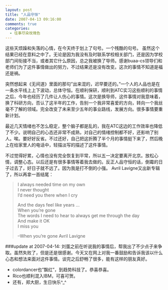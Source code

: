 ```yaml
---
layout: post
title: "人品守恒"
date: 2007-04-13 09:16:00
comments: true
categories:
  - 往事尽染玫瑰色
---
```

这些天烦躁和失落的心情，在今天终于划上了句号。一个残酷的句号。 虽然这个结果已经在意料之中了。无论是因为我没有及时联系学校相关部门，还是因为学校部门间衔接不当，或者其它什么原因，总之我被换了导师。感谢buaa-cs领导们和老师们为了这件事情做出的努力，不过结果还是没有改变。这次的事情不知道是福还是祸。

突然想起来《无间道》里面的那句”出来混的，迟早要还的。”一个人的人品也是在一条水平线上上下波动，总体守恒。在顺利保研，顺利到ATC实习这些顺利的事情之后，今年也经历了几件让人伤心的事情。这次是换导师，这件事情对我意味着，换了科研方向，否认了这半年的工作，告别一个我非常喜爱的方向，转向一个我丝毫不了解的领域。完全改变了未来至少五年的事业路线，发展方向。很多事情要重新计划。

最近几天情绪也不怎么稳定，整个脑子都是乱的，我在ATC这边的工作效率也降低了不少。说明自己的心态还非常不成熟，对自己的情绪控制都不好，还影响了别人。唉。要好好反省。不过还好，自己把这折腾了半个月的事情挺下来了，然后晚上在给家里人的电话中，轻描淡写的描述了这件事情。

不过觉得好累，心情也没有完全恢复到平常，所以五一决定要离开北京。放松心情，调整心态。以后还是有很多事情等着我去做的。反正人品守恒的话，倒霉的日子过去了，好日子就不远了。因为我是打不倒的小强。 Avril Lavigne又出新专辑了，所以再拿一首结尾：

> I always needed time on my own  
> I never thought  
> I&#8217;d need you there when I cry
> 
> And the days feel like years &#8230;  
> When you&#8217;re gone  
> The words I need to hear to always get me through the day  
> And make it OK  
> I miss you
> 
>–When you’re gone Avril Lavigne

###update at 2007-04-14:
刘蛋之前在听说我的事情后，帮我出了不少点子来争取。虽然失败了，但是还是很感谢。今天又在网上对我一番鼓励和告诉我该以什么心态和想法来面对这件事情。谈完之后舒畅了很多，能有这样的朋友真好。

* colordancer也”飘红”，到趋势科技了。恭喜恭喜。
* Rico也顺利混入IBM，可喜可贺。
* 还有，郑大厨，生日快乐^_^